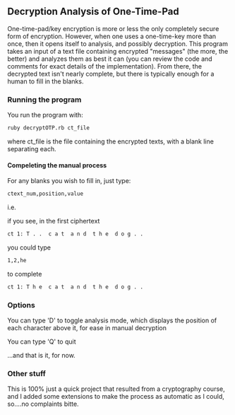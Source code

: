 ## Decryption Analysis of One-Time-Pad

One-time-pad/key encryption is more or less the only completely secure form of encryption.  However, when one uses a one-time-key more than once, then it opens itself to analysis, and possibly decryption.  This program takes an input of a text file containing encrypted "messages" (the more, the better) and analyzes them as best it can (you can review the code and comments for exact details of the implementation).  From there, the decrypted text isn't nearly complete, but there is typically enough for a human to fill in the blanks.

### Running the program

You run the program with:

```bash
ruby decryptOTP.rb ct_file
```

where ct_file is the file containing the encrypted texts, with a blank line separating each.

#### Compeleting the manual process

For any blanks you wish to fill in, just type:

```bash
ctext_num,position,value
```

i.e.

if you see, in the first ciphertext

```bash
ct 1: T . .  c a t  a n d  t h e  d o g . .
```

you could type

```bash
1,2,he
```

to complete

```bash
ct 1: T h e  c a t  a n d  t h e  d o g . .
```

### Options

You can type 'D' to toggle analysis mode, which displays the position of each character above it, for ease in manual decryption

You can type 'Q' to quit

...and that is it, for now.



### Other stuff

This is 100% just a quick project that resulted from a cryptography course, and I added some extensions to make the process as automatic as I could, so....no complaints bitte.